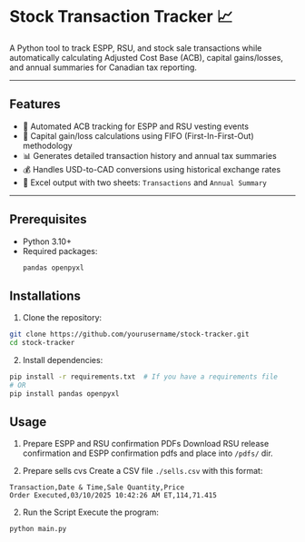 # Stock Transaction Tracker 📈

A Python tool to track ESPP, RSU, and stock sale transactions while automatically calculating Adjusted Cost Base (ACB), capital gains/losses, and annual summaries for Canadian tax reporting.

---

## Features
- 🧮 Automated ACB tracking for ESPP and RSU vesting events
- 💸 Capital gain/loss calculations using FIFO (First-In-First-Out) methodology
- 📊 Generates detailed transaction history and annual tax summaries
- 💰 Handles USD-to-CAD conversions using historical exchange rates
- 📁 Excel output with two sheets: `Transactions` and `Annual Summary`

---

## Prerequisites
- Python 3.10+
- Required packages:
  ```bash
  pandas openpyxl

## Installations
1. Clone the repository:
```bash
git clone https://github.com/yourusername/stock-tracker.git
cd stock-tracker
```

2. Install dependencies:
```bash
pip install -r requirements.txt  # If you have a requirements file
# OR
pip install pandas openpyxl
```

## Usage
1. Prepare ESPP and RSU confirmation PDFs
Download RSU release confirmation and ESPP confirmation pdfs and place into `/pdfs/` dir.

2. Prepare sells cvs
Create a CSV file `./sells.csv` with this format:
```
Transaction,Date & Time,Sale Quantity,Price
Order Executed,03/10/2025 10:42:26 AM ET,114,71.415
```

2. Run the Script
Execute the program:

```bash
python main.py
```
